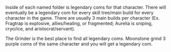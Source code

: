 Inside of each named folder is legendary coms for that character. There will eventually be a legendary com for every skill tree/main build for every character in the game. There are usually 3 main builds per character (Ex. Fragtrap is explosive, allies/healing, or fragmented; Aurelia is sniping, cryo/ice, and aristocrat/servant).

The Grinder is the best place to find all legendary coms. Moonstone grind 3 purple coms of the same character and you will get a legendary com.


